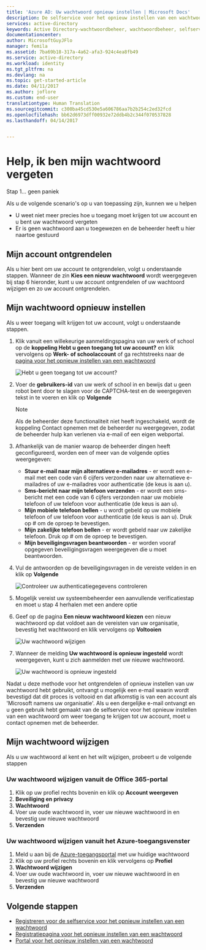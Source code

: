 ```yaml
---
title: 'Azure AD: Uw wachtwoord opnieuw instellen | Microsoft Docs'
description: De selfservice voor het opnieuw instellen van een wachtwoord gebruiken om weer toegang te krijgen tot uw account
services: active-directory
keywords: Active Directory-wachtwoordbeheer, wachtwoordbeheer, selfservice voor het opnieuw instellen van een wachtwoord van Azure AD, selfservice voor het opnieuw instellen van een wachtwoord
documentationcenter: 
author: MicrosoftGuyJFlo
manager: femila
ms.assetid: 7ba69b18-317a-4a62-afa3-924c4ea8fb49
ms.service: active-directory
ms.workload: identity
ms.tgt_pltfrm: na
ms.devlang: na
ms.topic: get-started-article
ms.date: 04/11/2017
ms.author: joflore
ms.custom: end-user
translationtype: Human Translation
ms.sourcegitcommit: c300ba45cd530e5a606786aa7b2b254c2ed32fcd
ms.openlocfilehash: bb62d6973dff00932e72ddb4b2c344f070537828
ms.lasthandoff: 04/14/2017


---
```

# <a name="help-i-forgot-my-password"></a>Help, ik ben mijn wachtwoord vergeten

Stap 1... geen paniek

Als u de volgende scenario's op u van toepassing zijn, kunnen we u helpen

* U weet niet meer precies hoe u toegang moet krijgen tot uw account en u bent uw wachtwoord vergeten
* Er is geen wachtwoord aan u toegewezen en de beheerder heeft u hier naartoe gestuurd

## <a name="unlock-my-account"></a>Mijn account ontgrendelen

Als u hier bent om uw account te ontgrendelen, volgt u onderstaande stappen. Wanneer de zin **Kies een nieuw wachtwoord** wordt weergegeven bij stap 6 hieronder, kunt u uw account ontgrendelen of uw wachtoord wijzigen en zo uw account ontgrendelen.

## <a name="reset-my-password"></a>Mijn wachtwoord opnieuw instellen

Als u weer toegang wilt krijgen tot uw account, volgt u onderstaande stappen.
1. Klik vanuit een willekeurige aanmeldingspagina van uw werk of school op de **koppeling Hebt u geen toegang tot uw account?** en klik vervolgens op **Werk- of schoolaccount** of ga rechtstreeks naar de [pagina voor het opnieuw instellen van een wachtwoord](https://passwordreset.microsoftonline.com/)

    ![Hebt u geen toegang tot uw account?][Login]

2. Voer de **gebruikers-id** van uw werk of school in en bewijs dat u geen robot bent door te slagen voor de CAPTCHA-test en de weergegeven tekst in te voeren en klik op **Volgende**

   > [!NOTE]
   > Als de beheerder deze functionaliteit niet heeft ingeschakeld, wordt de koppeling Contact opnemen met de beheerder nu weergegeven, zodat de beheerder hulp kan verlenen via e-mail of een eigen webportal.
   >

3. Afhankelijk van de manier waarop de beheerder dingen heeft geconfigureerd, worden een of meer van de volgende opties weergegeven:
    * **Stuur e-mail naar mijn alternatieve e-mailadres** - er wordt een e-mail met een code van 6 cijfers verzonden naar uw alternatieve e-mailadres of uw e-mailadres voor authenticatie (de keus is aan u).
    * **Sms-bericht naar mijn telefoon verzenden** - er wordt een sms-bericht met een code van 6 cijfers verzonden naar uw mobiele telefoon of uw telefoon voor authenticatie (de keus is aan u).
    * **Mijn mobiele telefoon bellen** - u wordt gebeld op uw mobiele telefoon of uw telefoon voor authenticatie (de keus is aan u). Druk op # om de oproep te bevestigen.
    * **Mijn zakelijke telefoon bellen** - er wordt gebeld naar uw zakelijke telefoon. Druk op # om de oproep te bevestigen.
    * **Mijn beveiligingsvragen beantwoorden** - er worden vooraf opgegeven beveiligingsvragen weergegeven die u moet beantwoorden.
4. Vul de antwoorden op de beveiligingsvragen in de vereiste velden in en klik op **Volgende**

    ![Controleer uw authenticatiegegevens controleren][Verification]

5. Mogelijk vereist uw systeembeheerder een aanvullende verificatiestap en moet u stap 4 herhalen met een andere optie
6. Geef op de pagina **Een nieuw wachtwoord kiezen** een nieuw wachtwoord op dat voldoet aan de vereisten van uw organisatie, bevestig het wachtwoord en klik vervolgens op **Voltooien**

    ![Uw wachtwoord wijzigen][Change]

7. Wanneer de melding **Uw wachtwoord is opnieuw ingesteld** wordt weergegeven, kunt u zich aanmelden met uw nieuwe wachtwoord.

    ![Uw wachtwoord is opnieuw ingesteld][Complete]

Nadat u deze methode voor het ontgrendelen of opnieuw instellen van uw wachtwoord hebt gebruikt, ontvangt u mogelijk een e-mail waarin wordt bevestigd dat dit proces is voltooid en dat afkomstig is van een account als 'Microsoft namens uw organisatie'. Als u een dergelijke e-mail ontvangt en u geen gebruik hebt gemaakt van de selfservice voor het opnieuw instellen van een wachtwoord om weer toegang te krijgen tot uw account, moet u contact opnemen met de beheerder.

## <a name="change-my-password"></a>Mijn wachtwoord wijzigen

Als u uw wachtwoord al kent en het wilt wijzigen, probeert u de volgende stappen

### <a name="change-your-password-from-the-office-365-portal"></a>Uw wachtwoord wijzigen vanuit de Office 365-portal

1. Klik op uw profiel rechts bovenin en klik op **Account weergeven**
2. **Beveiliging en privacy**
3. **Wachtwoord**
4. Voer uw oude wachtwoord in, voer uw nieuwe wachtwoord in en bevestig uw nieuwe wachtwoord
5. **Verzenden**

### <a name="change-your-password-from-the-azure-access-panel"></a>Uw wachtwoord wijzigen vanuit het Azure-toegangsvenster

1. Meld u aan bij de [Azure-toegangsportal](https://myapps.microsoft.com/) met uw huidige wachtwoord
2. Klik op uw profiel rechts bovenin en klik vervolgens op **Profiel**
3. **Wachtwoord wijzigen**
4. Voer uw oude wachtwoord in, voer uw nieuwe wachtwoord in en bevestig uw nieuwe wachtwoord
5. **Verzenden**

## <a name="next-steps"></a>Volgende stappen

* [Registreren voor de selfservice voor het opnieuw instellen van een wachtwoord](active-directory-passwords-reset-register.md)
* [Registratiepagina voor het opnieuw instellen van een wachtwoord](http://aka.ms/ssprsetup)
* [Portal voor het opnieuw instellen van een wachtwoord](https://passwordreset.microsoftonline.com/)

[Login]: ./media/active-directory-passwords-update-your-own-password/reset-1-login.png "Aanmeldingspagina Hebt u geen toegang tot uw account?"
[Verification]: ./media/active-directory-passwords-update-your-own-password/reset-2-verification.png "Uw authenticatiegegevens controleren"
[Change]: ./media/active-directory-passwords-update-your-own-password/reset-3-change.png "Uw wachtwoord wijzigen"
[Complete]: ./media/active-directory-passwords-update-your-own-password/reset-4-complete.png "Het wachtwoord is opnieuw ingesteld"

